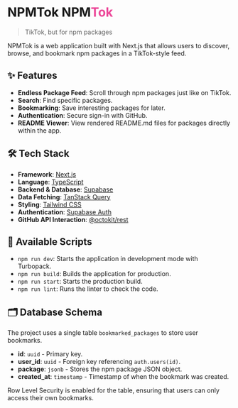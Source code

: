 # NPMTok NPM<span style="color: #EC4899;">Tok</span>

> TikTok, but for npm packages

NPMTok is a web application built with Next.js that allows users to discover, browse, and bookmark npm packages in a TikTok-style feed.

## ✨ Features

- **Endless Package Feed**: Scroll through npm packages just like on TikTok.
- **Search**: Find specific packages.
- **Bookmarking**: Save interesting packages for later.
- **Authentication**: Secure sign-in with GitHub.
- **README Viewer**: View rendered README.md files for packages directly within the app.

## 🛠️ Tech Stack

- **Framework**: [Next.js](https://nextjs.org/)
- **Language**: [TypeScript](https://www.typescriptlang.org/)
- **Backend & Database**: [Supabase](https://supabase.io/)
- **Data Fetching**: [TanStack Query](https://tanstack.com/query)
- **Styling**: [Tailwind CSS](https://tailwindcss.com/)
- **Authentication**: [Supabase Auth](https://supabase.io/docs/guides/auth)
- **GitHub API Interaction**: [@octokit/rest](https://github.com/octokit/rest.js)

## 📜 Available Scripts

- `npm run dev`: Starts the application in development mode with Turbopack.
- `npm run build`: Builds the application for production.
- `npm run start`: Starts the production build.
- `npm run lint`: Runs the linter to check the code.

## 🗂️ Database Schema

The project uses a single table `bookmarked_packages` to store user bookmarks.

- **id**: `uuid` - Primary key.
- **user_id**: `uuid` - Foreign key referencing `auth.users(id)`.
- **package**: `jsonb` - Stores the npm package JSON object.
- **created_at**: `timestamp` - Timestamp of when the bookmark was created.

Row Level Security is enabled for the table, ensuring that users can only access their own bookmarks.
